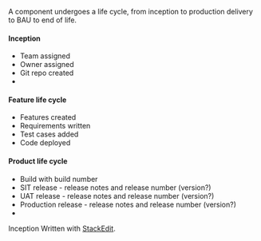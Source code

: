 A component undergoes a life cycle, from inception to production delivery to BAU to end of life.

#### Inception
- Team assigned 
- Owner assigned 
- Git repo created
- 

#### Feature life cycle
- Features created
- Requirements written
- Test cases added
- Code deployed

####  Product life cycle
- Build with build number
- SIT release - release notes and release number (version?)
- UAT release - release notes and release number (version?)
- Production release  - release notes and release number (version?)
- 
Inception Written with [StackEdit](https://stackedit.io/).
<!--stackedit_data:
eyJoaXN0b3J5IjpbMTMxODMwODUwMSw2MDc1MTU4NDEsLTE5Nj
U0Mzg2NzRdfQ==
-->